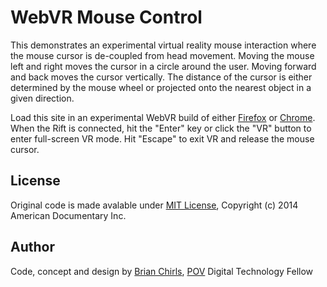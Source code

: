 # WebVR Mouse Control

This demonstrates an experimental virtual reality mouse interaction where the mouse cursor is de-coupled from head movement. Moving the mouse left and right moves the cursor in a circle around the user. Moving forward and back moves the cursor vertically. The distance of the cursor is either determined by the mouse wheel or projected onto the nearest object in a given direction.

Load this site in an experimental WebVR build of either [Firefox](http://mozvr.com) or [Chrome](http://blog.bitops.com/blog/2014/08/20/updated-firefox-vr-builds/). When the Rift is connected, hit the "Enter" key or click the "VR" button to enter full-screen VR mode. Hit "Escape" to exit VR and release the mouse cursor.

## License
Original code is made avalable under [MIT License](http://www.opensource.org/licenses/mit-license.php), Copyright (c) 2014 American Documentary Inc.

## Author
Code, concept and design by [Brian Chirls](https://github.com/brianchirls), [POV](http://www.pbs.org/pov/) Digital Technology Fellow